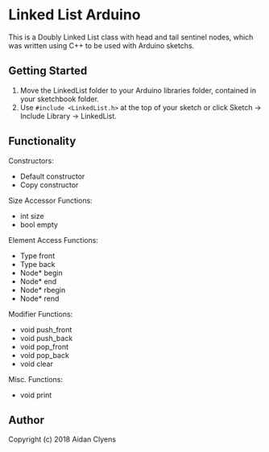 # Linked List Arduino
This is a Doubly Linked List class with head and tail sentinel nodes, which was written using C++ to be used with Arduino sketchs.

## Getting Started
1. Move the LinkedList folder to your Arduino libraries folder, contained in your sketchbook folder.
2. Use `#include <LinkedList.h>` at the top of your sketch or click Sketch -> Include Library -> LinkedList.

## Functionality
Constructors:
- Default constructor
- Copy constructor

Size Accessor Functions:
- int size
- bool empty

Element Access Functions:
- Type front
- Type back
- Node* begin
- Node* end
- Node* rbegin
- Node* rend

Modifier Functions:
- void push_front
- void push_back
- void pop_front
- void pop_back
- void clear

Misc. Functions:
- void print

## Author
Copyright (c) 2018 Aidan Clyens
